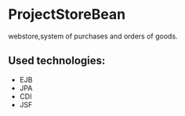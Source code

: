 # ProjectStoreBean 
webstore,system of purchases and orders of goods.
## Used technologies:
* EJB
* JPA
* CDI
* JSF
